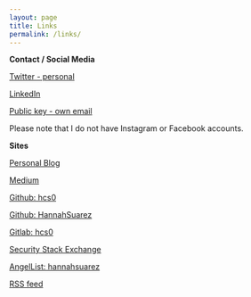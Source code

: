 ```yaml
---
layout: page
title: Links
permalink: /links/
---
```


**Contact / Social Media**

[Twitter - personal](https://www.twitter.com/superruserr)

[LinkedIn](https://www.linkedin.com/in/hannahsuarez)

[Public key - own email](https://pgp.mit.edu/pks/lookup?op=get&search=0x4C2DCC07E9E12FE6)

Please note that I do not have Instagram or Facebook accounts.

**Sites**

[Personal Blog](https://blog.hannahsuarez.me/)

[Medium](https://medium.com/@hannahsuarez)

[Github: hcs0](http://www.github.com/hcs0)

[Github: HannahSuarez](http://www.github.com/HannahSuarez)

[Gitlab: hcs0](https://gitlab.com/users/hcs0/projects)

[Security Stack Exchange](https://security.stackexchange.com/users/138814/nasahorse)

[AngelList: hannahsuarez](https://angel.co/hannahsuarez)

[RSS feed](https://hannahsuarez.github.io/feed)
